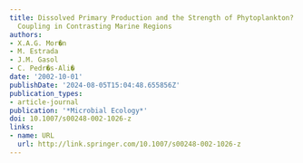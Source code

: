 ```yaml
---
title: Dissolved Primary Production and the Strength of Phytoplankton? Bacterioplankton
  Coupling in Contrasting Marine Regions
authors:
- X.A.G. Mor�n
- M. Estrada
- J.M. Gasol
- C. Pedr�s-Ali�
date: '2002-10-01'
publishDate: '2024-08-05T15:04:48.655856Z'
publication_types:
- article-journal
publication: '*Microbial Ecology*'
doi: 10.1007/s00248-002-1026-z
links:
- name: URL
  url: http://link.springer.com/10.1007/s00248-002-1026-z
---
```

